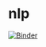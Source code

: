 # nlp

[![Binder](https://mybinder.org/badge_logo.svg)](https://mybinder.org/v2/gh/mailguest/nlp.git/20201202-first-test?filepath=README.md)
